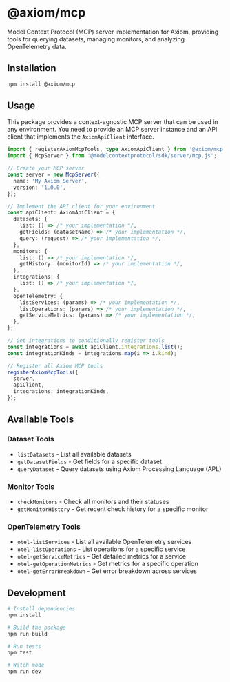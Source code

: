# @axiom/mcp

Model Context Protocol (MCP) server implementation for Axiom, providing tools for querying datasets, managing monitors, and analyzing OpenTelemetry data.

## Installation

```bash
npm install @axiom/mcp
```

## Usage

This package provides a context-agnostic MCP server that can be used in any environment. You need to provide an MCP server instance and an API client that implements the `AxiomApiClient` interface.

```typescript
import { registerAxiomMcpTools, type AxiomApiClient } from '@axiom/mcp';
import { McpServer } from '@modelcontextprotocol/sdk/server/mcp.js';

// Create your MCP server
const server = new McpServer({
  name: 'My Axiom Server',
  version: '1.0.0',
});

// Implement the API client for your environment
const apiClient: AxiomApiClient = {
  datasets: {
    list: () => /* your implementation */,
    getFields: (datasetName) => /* your implementation */,
    query: (request) => /* your implementation */,
  },
  monitors: {
    list: () => /* your implementation */,
    getHistory: (monitorId) => /* your implementation */,
  },
  integrations: {
    list: () => /* your implementation */,
  },
  openTelemetry: {
    listServices: (params) => /* your implementation */,
    listOperations: (params) => /* your implementation */,
    getServiceMetrics: (params) => /* your implementation */,
  },
};

// Get integrations to conditionally register tools
const integrations = await apiClient.integrations.list();
const integrationKinds = integrations.map(i => i.kind);

// Register all Axiom MCP tools
registerAxiomMcpTools({
  server,
  apiClient,
  integrations: integrationKinds,
});
```

## Available Tools

### Dataset Tools
- `listDatasets` - List all available datasets
- `getDatasetFields` - Get fields for a specific dataset
- `queryDataset` - Query datasets using Axiom Processing Language (APL)

### Monitor Tools
- `checkMonitors` - Check all monitors and their statuses
- `getMonitorHistory` - Get recent check history for a specific monitor

### OpenTelemetry Tools
- `otel-listServices` - List all available OpenTelemetry services
- `otel-listOperations` - List operations for a specific service
- `otel-getServiceMetrics` - Get detailed metrics for a service
- `otel-getOperationMetrics` - Get metrics for a specific operation
- `otel-getErrorBreakdown` - Get error breakdown across services

## Development

```bash
# Install dependencies
npm install

# Build the package
npm run build

# Run tests
npm test

# Watch mode
npm run dev
```